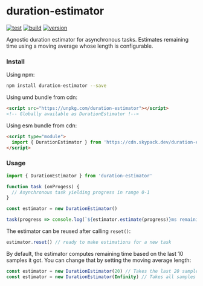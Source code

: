 # duration-estimator

[![test](https://github.com/juliendargelos/duration-estimator/workflows/test/badge.svg?branch=master)](https://github.com/juliendargelos/duration-estimator/actions?workflow=test)
[![build](https://github.com/juliendargelos/duration-estimator/workflows/build/badge.svg?branch=master)](https://github.com/juliendargelos/duration-estimator/actions?workflow=build)
[![version](https://img.shields.io/github/package-json/v/juliendargelos/duration-estimator)](https://github.com/juliendargelos/duration-estimator)

Agnostic duration estimator for asynchronous tasks. Estimates remaining time using a moving average whose length is configurable.

### Install

Using npm:

```bash
npm install duration-estimator --save
```

Using umd bundle from cdn:

```html
<script src="https://unpkg.com/duration-estimator"></script>
<!-- Globally available as DurationEstimator !-->
```

Using esm bundle from cdn:

```html
<script type="module">
  import { DurationEstimator } from 'https://cdn.skypack.dev/duration-estimator'
</script>
```

### Usage

```typescript
import { DurationEstimator } from 'duration-estimator'

function task (onProgess) {
  // Asynchronous task yielding progress in range 0-1
}

const estimator = new DurationEstimator()

task(progress => console.log(`${estimator.estimate(progress)}ms remaining`))
```

The estimator can be reused after calling `reset()`:

```typescript
estimator.reset() // ready to make estimations for a new task
```

By default, the estimator computes remaining time based on the last 10 samples it got. You can change that by setting the moving average length:

```typescript
const estimator = new DurationEstimator(20) // Takes the last 20 samples in account
const estimator = new DurationEstimator(Infinity) // Takes all samples in account
```
